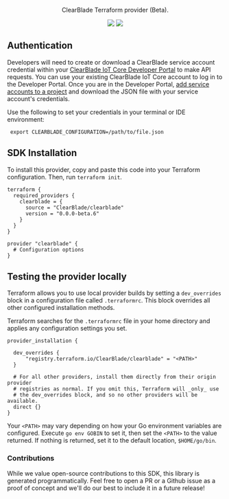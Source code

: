 <div align="center">
   <p>ClearBlade Terraform provider (Beta).</p>
   <a href="https://clearblade.atlassian.net/wiki/spaces/IC/overview"><img src="https://img.shields.io/static/v1?label=Docs&message=API Ref&color=000000&style=for-the-badge" /></a>
  <a href="https://opensource.org/licenses/MPL-2.0"><img src="https://img.shields.io/badge/License-MPL-blue.svg?style=for-the-badge" /></a>
</div>


## Authentication

Developers will need to create or download a ClearBlade service account credential within your [ClearBlade IoT Core Developer Portal](https://iot.clearblade.com/iot-core/) to make API requests. You can use your existing ClearBlade IoT Core account to log in to the Developer Portal. Once you are in the Developer Portal, [add service accounts to a project](https://clearblade.atlassian.net/wiki/spaces/IC/pages/2240675843/) and download the JSON file with your service account's credentials.

Use the following to set your credentials in your terminal or IDE environment:

   ```
    export CLEARBLADE_CONFIGURATION=/path/to/file.json
   ```

<!-- Start SDK Installation -->
## SDK Installation

To install this provider, copy and paste this code into your Terraform configuration. Then, run `terraform init`.

```hcl
terraform {
  required_providers {
    clearblade = {
      source = "ClearBlade/clearblade"
      version = "0.0.0-beta.6"
    }
  }
}

provider "clearblade" {
  # Configuration options
}
```
<!-- End SDK Installation -->

## Testing the provider locally

Terraform allows you to use local provider builds by setting a `dev_overrides` block in a configuration file called `.terraformrc`. This block overrides all other configured installation methods.

Terraform searches for the `.terraformrc` file in your home directory and applies any configuration settings you set.

```
provider_installation {

  dev_overrides {
      "registry.terraform.io/ClearBlade/clearblade" = "<PATH>"
  }

  # For all other providers, install them directly from their origin provider
  # registries as normal. If you omit this, Terraform will _only_ use
  # the dev_overrides block, and so no other providers will be available.
  direct {}
}
```

Your `<PATH>` may vary depending on how your Go environment variables are configured. Execute `go env GOBIN` to set it, then set the `<PATH>` to the value returned. If nothing is returned, set it to the default location, `$HOME/go/bin`.

### Contributions

While we value open-source contributions to this SDK, this library is generated programmatically.
Feel free to open a PR or a Github issue as a proof of concept and we'll do our best to include it in a future release!